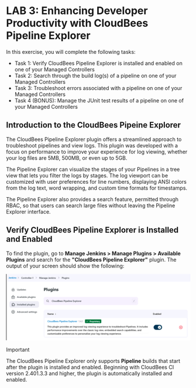 # LAB 3: Enhancing Developer Productivity with CloudBees Pipeline Explorer

In this exercise, you will complete the following tasks:

- Task 1: Verify CloudBees Pipeline Explorer is installed and enabled on one of your Managed Controllers
- Task 2: Search through the build log(s) of a pipeline on one of your Managed Controllers
- Task 3: Troubleshoot errors associated with a pipeline on one of your Managed Controllers
- Task 4 (BONUS): Manage the JUnit test results of a pipeline on one of your Managed Controllers

## Introduction to the CloudBees Pipeine Explorer
The CloudBees Pipeline Explorer plugin offers a streamlined approach to troubleshoot pipelines and view logs. This plugin was developed with a focus on performance to improve your experience for log viewing, whether your log files are 5MB, 500MB, or even up to 5GB.

The Pipeline Explorer can visualize the stages of your Pipelines in a tree view that lets you filter the logs by stages. The log viewport can be customized with user preferences for line numbers, displaying ANSI colors from the log text, word wrapping, and custom time formats for timestamps.

The Pipeline Explorer also provides a search feature, permitted through RBAC, so that users can search large files without leaving the Pipeline Explorer interface.

## Verify CloudBees Pipeline Explorer is Installed and Enabled
To find the plugin, go to **Manage Jenkins > Manage Plugins > Available Plugins** and search for the **"CloudBees Pipeline Explorer"** plugin. The output of your screen should show the following:

![Pipeline Explorer Installed](images/pipeline-explorer-installed.png)

> [!IMPORTANT]
> The CloudBees Pipeline Explorer only supports **Pipeline** builds that start after the plugin is installed and enabled. Beginning with CloudBees CI version 2.401.3.3 and higher, the plugin is automatically installed and enabled.

